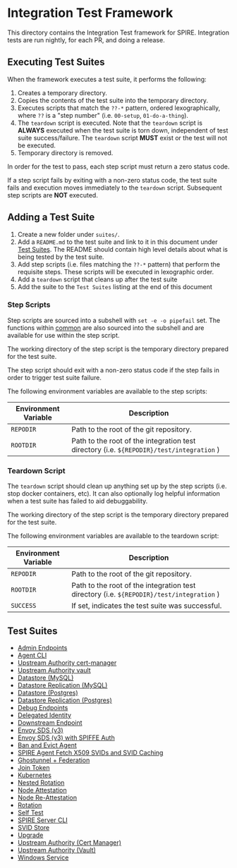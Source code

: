 # Integration Test Framework

This directory contains the Integration Test framework for SPIRE. Integration
tests are run nightly, for each PR, and doing a release.

## Executing Test Suites

When the framework executes a test suite, it performs the following:

1. Creates a temporary directory.
1. Copies the contents of the test suite into the temporary directory.
1. Executes scripts that match the `??-*` pattern, ordered lexographically,
   where `??` is a "step number" (i.e. `00-setup`, `01-do-a-thing`).
1. The `teardown` script is executed. Note that the `teardown` script is
   **ALWAYS** executed when the test suite is torn down, independent of test
   suite success/failure. The `teardown` script **MUST** exist or the test will
   not be executed.
1. Temporary directory is removed.

In order for the test to pass, each step script must return a zero status code.

If a step script fails by exiting with a non-zero status code, the test suite
fails and execution moves immediately to the `teardown` script. Subsequent step
scripts are **NOT** executed.

## Adding a Test Suite

1. Create a new folder under `suites/`.
1. Add a `README.md` to the test suite and link to it in this document under
   [Test Suites](#test-suites). The README should contain high level details
   about what is being tested by the test suite.
1. Add step scripts (i.e. files matching the `??-*` pattern) that perform the
   requisite steps. These scripts will be executed in lexographic order.
1. Add a `teardown` script that cleans up after the test suite
1. Add the suite to the `Test Suites` listing at the end of this document

### Step Scripts

Step scripts are sourced into a subshell with `set -e -o pipefail` set. The
functions within [common](./common) are also sourced into the subshell and
are available for use within the step script.

The working directory of the step script is the temporary directory prepared
for the test suite.

The step script should exit with a non-zero status code if the step fails in
order to trigger test suite failure.

The following environment variables are available to the step scripts:

| Environment Variable | Description                                                                              |
|----------------------|------------------------------------------------------------------------------------------|
| `REPODIR`            | Path to the root of the git repository.                                                  |
| `ROOTDIR`            | Path to the root of the integration test directory (i.e. `${REPODIR}/test/integration` ) |

### Teardown Script

The `teardown` script should clean up anything set up by the step scripts (i.e.
stop docker containers, etc). It can also optionally log helpful information
when a test suite has failed to aid debuggability.

The working directory of the step script is the temporary directory prepared
for the test suite.

The following environment variables are available to the teardown script:

| Environment Variable | Description                                                                              |
|----------------------|------------------------------------------------------------------------------------------|
| `REPODIR`            | Path to the root of the git repository.                                                  |
| `ROOTDIR`            | Path to the root of the integration test directory (i.e. `${REPODIR}/test/integration` ) |
| `SUCCESS`            | If set, indicates the test suite was successful.                                         |

## Test Suites

* [Admin Endpoints](suites/admin-endpoints/README.md)
* [Agent CLI](suites/agent-cli/README.md)
* [Upstream Authority cert-manager](suites/upstream-authority-cert-manager/README.md)
* [Upstream Authority vault](suites/upstream-authority-vault/README.md)
* [Datastore (MySQL)](suites/datastore-mysql/README.md)
* [Datastore Replication (MySQL)](suites/datastore-mysql-replication/README.md)
* [Datastore (Postgres)](suites/datastore-postgres/README.md)
* [Datastore Replication (Postgres)](suites/datastore-postgres-replication/README.md)
* [Debug Endpoints](suites/debug-endpoints/README.md)
* [Delegated Identity](suites/delegatedidentity/README.md)
* [Downstream Endpoint](suites/downstream-endpoints/README.md)
* [Envoy SDS (v3)](suites/envoy-sds-v3/README.md)
* [Envoy SDS (v3) with SPIFFE Auth](suites/envoy-sds-v3-spiffe-auth/README.md)
* [Ban and Evict Agent](suites/evict-agent/README.md)
* [SPIRE Agent Fetch X509 SVIDs and SVID Caching](suites/fetch-x509-svids/README.md)
* [Ghostunnel + Federation](suites/ghostunnel-federation/README.md)
* [Join Token](suites/join-token/README.md)
* [Kubernetes](suites/k8s/README.md)
* [Nested Rotation](suites/nested-rotation/README.md)
* [Node Attestation](suites/node-attestation/README.md)
* [Node Re-Attestation](suites/node-re-attestation/README.md)
* [Rotation](suites/rotation/README.md)
* [Self Test](suites/self-test/README.md)
* [SPIRE Server CLI](suites/spire-server-cli/README.md)
* [SVID Store](suites/svidstore/README.md)
* [Upgrade](suites/upgrade/README.md)
* [Upstream Authority (Cert Manager)](suites/upstream-authority-cert-manager/README.md)
* [Upstream Authority (Vault)](suites/upstream-authority-vault/README.md)
* [Windows Service](suites-windows/windows-service/README.md)

